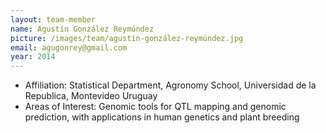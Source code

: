```yaml
---
layout: team-member
name: Agustín González Reymúndez
picture: /images/team/agustín-gonzález-reymúndez.jpg
email: agugonrey@gmail.com
year: 2014
---
```


- Affiliation: Statistical Department, Agronomy School, Universidad de la Republica, Montevideo Uruguay
- Areas of Interest: Genomic tools for QTL mapping and genomic prediction, with applications in human genetics and plant breeding
